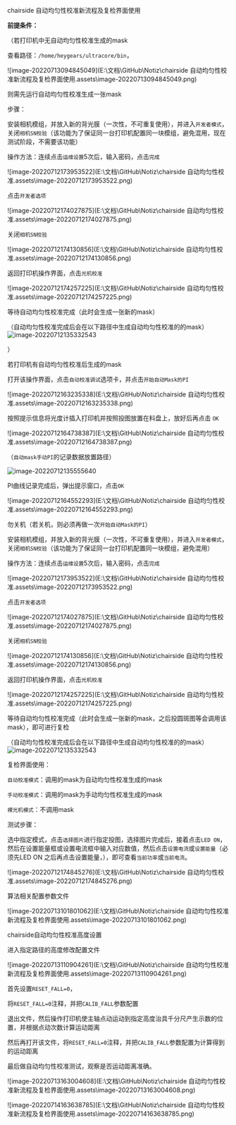 chairside 自动均匀性校准新流程及复检界面使用

**前提条件：**

（若打印机中无自动均匀性校准生成的mask

查看路径：`/home/heygears/ultracore/bin`，

![image-20220713094845049](E:\文档\GitHub\Notiz\chairside 自动均匀性校准新流程及复检界面使用.assets\image-20220713094845049.png)

则需先运行自动均匀性校准生成一张mask

步骤：

安装相机模组，并放入新的背光膜（一次性，不可重复使用），并进入`开发者模式`，关闭`相机SN校验`（该功能为了保证同一台打印机配置同一块模组，避免混用，现在测试阶段，不需要该功能）

操作方法：连续点击`运维设置`5次后，输入密码，点击`完成`

![image-20220712173953522](E:\文档\GitHub\Notiz\chairside 自动均匀性校准.assets\image-20220712173953522.png)



点击`开发者选项`

![image-20220712174027875](E:\文档\GitHub\Notiz\chairside 自动均匀性校准.assets\image-20220712174027875.png)



关闭`相机SN校验`

![image-20220712174130856](E:\文档\GitHub\Notiz\chairside 自动均匀性校准.assets\image-20220712174130856.png)



返回打印机操作界面，点击`光机校准`

![image-20220712174257225](E:\文档\GitHub\Notiz\chairside 自动均匀性校准.assets\image-20220712174257225.png)



等待自动均匀性校准完成（此时会生成一张新的mask）

（自动均匀性校准完成后会在以下路径中生成自动均匀性校准的的mask）![image-20220712135332543](C:\Users\Administrator\AppData\Roaming\Typora\typora-user-images\image-20220712135332543.png)



）



若打印机有自动均匀性校准后生成的mask

打开该操作界面，点击`自动校准调试`选项卡，并点击`开始自动Mask的PI`

![image-20220712163235338](E:\文档\GitHub\Notiz\chairside 自动均匀性校准.assets\image-20220712163235338.png)



按照提示信息将光度计插入打印机并按照投图放置在料盘上，放好后再点击 `OK`

![image-20220712164738387](E:\文档\GitHub\Notiz\chairside 自动均匀性校准.assets\image-20220712164738387.png)



（`自动mask手动PI`的记录数据放置路径）

![image-20220712135555640](C:\Users\Administrator\AppData\Roaming\Typora\typora-user-images\image-20220712135555640.png)



PI曲线记录完成后，弹出提示窗口，点击`OK`

![image-20220712164552293](E:\文档\GitHub\Notiz\chairside 自动均匀性校准.assets\image-20220712164552293.png)



勿关机（若关机，则必须再做一次`开始自动Mask的PI`）

安装相机模组，并放入新的背光膜（一次性，不可重复使用），并进入`开发者模式`，关闭`相机SN校验`（该功能为了保证同一台打印机配置同一块模组，避免混用）

操作方法：连续点击`运维设置`5次后，输入密码，点击`完成`

![image-20220712173953522](E:\文档\GitHub\Notiz\chairside 自动均匀性校准.assets\image-20220712173953522.png)



点击`开发者选项`

![image-20220712174027875](E:\文档\GitHub\Notiz\chairside 自动均匀性校准.assets\image-20220712174027875.png)



关闭`相机SN校验`

![image-20220712174130856](E:\文档\GitHub\Notiz\chairside 自动均匀性校准.assets\image-20220712174130856.png)



返回打印机操作界面，点击`光机校准`

![image-20220712174257225](E:\文档\GitHub\Notiz\chairside 自动均匀性校准.assets\image-20220712174257225.png)



等待自动均匀性校准完成（此时会生成一张新的mask，之后投圆斑图等会调用该mask），即可进行复检

（自动均匀性校准完成后会在以下路径中生成自动均匀性校准的的mask）![image-20220712135332543](C:\Users\Administrator\AppData\Roaming\Typora\typora-user-images\image-20220712135332543.png)





复检界面使用：

`自动校准模式`：调用的mask为自动均匀性校准生成的mask

`手动校准模式`：调用的mask为手动均匀性校准生成的mask

`裸光机模式`：不调用mask

测试步骤：

选中指定模式，点击`选择图片`进行指定投图，选择图片完成后，接着点击`LED ON`，然后在设置能量框或设置电流框中输入对应数值，然后点击`设置电流`或`设置能量`（必须先LED ON 之后再点击设置能量，），即可查看`当前功率`或`当前电流`。

![image-20220712174845276](E:\文档\GitHub\Notiz\chairside 自动均匀性校准.assets\image-20220712174845276.png)





算法相关配置参数文件

![image-20220713101801062](E:\文档\GitHub\Notiz\chairside 自动均匀性校准新流程及复检界面使用.assets\image-20220713101801062.png)





chairside自动均匀性校准高度设置

进入指定路径的高度修改配置文件

![image-20220713110904261](E:\文档\GitHub\Notiz\chairside 自动均匀性校准新流程及复检界面使用.assets\image-20220713110904261.png)

首先设置`RESET_FALL=0`，



将`RESET_FALL=0`注释，并把`CALIB_FALL`参数配置















































退出文件，然后操作打印机使主轴点动运动到指定高度治具千分尺产生示数的位置，并根据点动次数计算运动距离

然后再打开该文件，将`RESET_FALL=0`注释，并把`CALIB_FALL`参数配置为计算得到的运动距离

最后做自动均匀性校准测试，观察是否运动距离准确。







![image-20220713163004608](E:\文档\GitHub\Notiz\chairside 自动均匀性校准新流程及复检界面使用.assets\image-20220713163004608.png)



















![image-20220714163638785](E:\文档\GitHub\Notiz\chairside 自动均匀性校准新流程及复检界面使用.assets\image-20220714163638785.png)